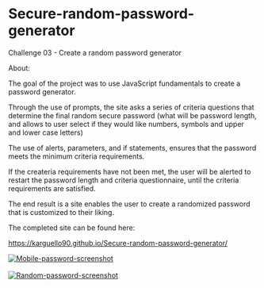 # Secure-random-password-generator

Challenge 03 - Create a random password generator

About: 

The goal of the project was to use JavaScript fundamentals to create a password generator. 

Through the use of prompts, the site asks a series of criteria questions that determine the final random secure password 
(what will be password length, and allows to user select if they would like numbers, symbols and upper and lower case letters)

The use of alerts, parameters, and if statements, ensures that the password meets the minimum criteria requirements.

If the createria requirements have not been met, the user will be alerted to
restart the password length and criteria questionnaire, until the criteria requirements are satisfied.

The end result is a site enables the user to create a randomized password that is customized to their liking.

The completed site can be found here: 

https://karguello90.github.io/Secure-random-password-generator/

<a href="https://postimg.cc/Jtm4VRpk" target="_blank"><img src="https://i.postimg.cc/Jtm4VRpk/Mobile-password-screenshot.jpg" alt="Mobile-password-screenshot"/></a><br/><br/>
<a href="https://postimg.cc/rzJyq7HY" target="_blank"><img src="https://i.postimg.cc/rzJyq7HY/Random-password-screenshot.png" alt="Random-password-screenshot"/></a><br/><br/>

